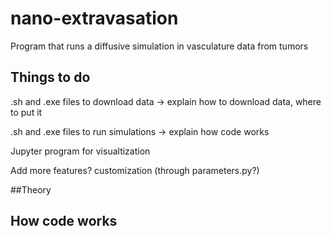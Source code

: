 # nano-extravasation
Program that runs a diffusive simulation in vasculature data from tumors

## Things to do
.sh and .exe files to download data
  -> explain how to download data, where to put it
  
.sh and .exe files to run simulations
  -> explain how code works

Jupyter program for visualtization

Add more features? customization (through parameters.py?)

##Theory

## How code works
